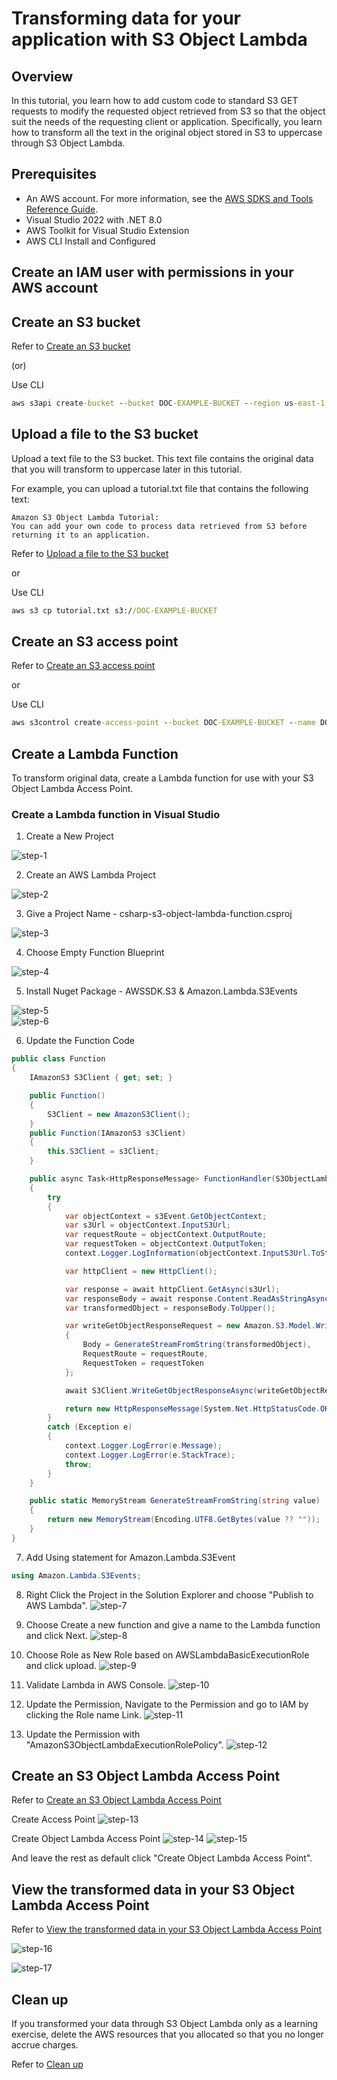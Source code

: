 # Transforming data for your application with S3 Object Lambda


## Overview

In this tutorial, you learn how to add custom code to standard S3 GET requests to modify the requested object retrieved from S3 so that the object suit the needs of the requesting client or application. Specifically, you learn how to transform all the text in the original object stored in S3 to uppercase through S3 Object Lambda.


## Prerequisites

- An AWS account. For more information, see the [AWS SDKS and Tools Reference Guide](https://docs.aws.amazon.com/sdkref/latest/guide/overview.html).
- Visual Studio 2022 with .NET 8.0
- AWS Toolkit for Visual Studio Extension
- AWS CLI Install and Configured

## Create an IAM user with permissions in your AWS account

## Create an S3 bucket

Refer to [Create an S3 bucket](https://docs.aws.amazon.com/AmazonS3/latest/userguide/tutorial-s3-object-lambda-uppercase.html#ol-upper-step1)

(or)

Use CLI

```cmd
aws s3api create-bucket --bucket DOC-EXAMPLE-BUCKET --region us-east-1
```

## Upload a file to the S3 bucket

Upload a text file to the S3 bucket. This text file contains the original data that you will transform to uppercase later in this tutorial.

For example, you can upload a tutorial.txt file that contains the following text:

```
Amazon S3 Object Lambda Tutorial:
You can add your own code to process data retrieved from S3 before 
returning it to an application.
```

Refer to [Upload a file to the S3 bucket](https://docs.aws.amazon.com/AmazonS3/latest/userguide/tutorial-s3-object-lambda-uppercase.html#ol-upper-step2)

or

Use CLI

```cmd
aws s3 cp tutorial.txt s3://DOC-EXAMPLE-BUCKET
```

## Create an S3 access point

Refer to [Create an S3 access point](https://docs.aws.amazon.com/AmazonS3/latest/userguide/tutorial-s3-object-lambda-uppercase.html#ol-upper-step3)

or

Use CLI

```cmd
aws s3control create-access-point --bucket DOC-EXAMPLE-BUCKET --name DOC-EXAMPLE-BUCKET-ACCESSPOINT --account-id 111122223333
```


## Create a Lambda Function

To transform original data, create a Lambda function for use with your S3 Object Lambda Access Point.

### Create a Lambda function in Visual Studio

1. Create a New Project

![step-1](images/step-1.png)

2. Create an AWS Lambda Project

![step-2](images/step-2.png)

3. Give a Project Name - csharp-s3-object-lambda-function.csproj

![step-3](images/step-3.png)

4. Choose Empty Function Blueprint

![step-4](images/step-4.png)

5. Install Nuget Package - AWSSDK.S3 & Amazon.Lambda.S3Events

![step-5](images/step-5.png)  
![step-6](images/step-6.png) 

6. Update the Function Code

```csharp
public class Function
{
    IAmazonS3 S3Client { get; set; }

    public Function()
    {
        S3Client = new AmazonS3Client();
    }
    public Function(IAmazonS3 s3Client)
    {
        this.S3Client = s3Client;
    }

    public async Task<HttpResponseMessage> FunctionHandler(S3ObjectLambdaEvent s3Event, ILambdaContext context)
    {
        try
        {
            var objectContext = s3Event.GetObjectContext;
            var s3Url = objectContext.InputS3Url;
            var requestRoute = objectContext.OutputRoute;
            var requestToken = objectContext.OutputToken;
            context.Logger.LogInformation(objectContext.InputS3Url.ToString());

            var httpClient = new HttpClient();

            var response = await httpClient.GetAsync(s3Url);
            var responseBody = await response.Content.ReadAsStringAsync();
            var transformedObject = responseBody.ToUpper();

            var writeGetObjectResponseRequest = new Amazon.S3.Model.WriteGetObjectResponseRequest
            {
                Body = GenerateStreamFromString(transformedObject),
                RequestRoute = requestRoute,
                RequestToken = requestToken
            };

            await S3Client.WriteGetObjectResponseAsync(writeGetObjectResponseRequest);

            return new HttpResponseMessage(System.Net.HttpStatusCode.OK);
        }
        catch (Exception e)
        {
            context.Logger.LogError(e.Message);
            context.Logger.LogError(e.StackTrace);
            throw;
        }
    }

    public static MemoryStream GenerateStreamFromString(string value)
    {
        return new MemoryStream(Encoding.UTF8.GetBytes(value ?? ""));
    }
}
```

7. Add Using statement for Amazon.Lambda.S3Event

```csharp
using Amazon.Lambda.S3Events;
```

8. Right Click the Project in the Solution Explorer and choose "Publish to AWS Lambda".
![step-7](images/step-7.png)

9. Choose Create a new function and give a name to the Lambda function and click Next.
![step-8](images/step-8.png)

10. Choose Role as New Role based on AWSLambdaBasicExecutionRole and click upload.
![step-9](images/step-9.png)

11. Validate Lambda in AWS Console.
![step-10](images/step-10.png)

12. Update the Permission, Navigate to the Permission and go to IAM by clicking the Role name Link.
![step-11](images/step-11.png)

13. Update the Permission with "AmazonS3ObjectLambdaExecutionRolePolicy".
![step-12](images/step-12.png)


## Create an S3 Object Lambda Access Point

Refer to [Create an S3 Object Lambda Access Point](https://docs.aws.amazon.com/AmazonS3/latest/userguide/tutorial-s3-object-lambda-uppercase.html#ol-upper-step6)


Create Access Point
![step-13](images/step-13.png)

Create Object Lambda Access Point
![step-14](images/step-14.png)
![step-15](images/step-15.png)

And leave the rest as default click "Create Object Lambda Access Point".


## View the transformed data in your S3 Object Lambda Access Point

Refer to [View the transformed data in your S3 Object Lambda Access Point](https://docs.aws.amazon.com/AmazonS3/latest/userguide/tutorial-s3-object-lambda-uppercase.html#ol-upper-step6)

![step-16](images/step-16.png)

![step-17](images/step-17.png)


## Clean up

If you transformed your data through S3 Object Lambda only as a learning exercise, delete the AWS resources that you allocated so that you no longer accrue charges.

Refer to [Clean up](https://docs.aws.amazon.com/AmazonS3/latest/userguide/tutorial-s3-object-lambda-uppercase.html#ol-upper-step8)


